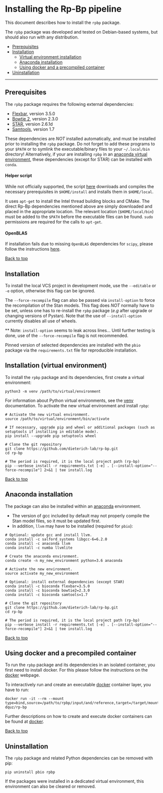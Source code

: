 
# Installing the Rp-Bp pipeline

This document describes how to install the `rpbp` package. 

The `rpbp` package was developed and tested on Debian-based systems, but should also run with any distribution.

<a id="toc"></a>

* [Prerequisites](#prerequisites)
* [Installation](#installation)
    * [Virtual environment installation](#virtual-environment-installation)
    * [Anaconda installation](#anaconda-installation)
    * [Using docker and a precompiled container](#Using-docker-and-a-precompiled-container) 
* [Uninstallation](#uninstallation)

---

<a id="prerequisites"></a>

## Prerequisites

The `rpbp` package requires the following external dependencies:

* [Flexbar](https://github.com/seqan/flexbar), version 3.5.0
* [Bowtie 2](http://bowtie-bio.sourceforge.net/bowtie2/index.shtml), version 2.3.0
* [STAR](https://github.com/alexdobin/STAR), version 2.6.1d
* [Samtools](http://www.htslib.org), version 1.7

These dependencies are *NOT* installed automatically, and must be installed prior to installing
the `rpbp` package. Do not forget to add these programs to your `$PATH` or to symlink the executable/binary files
to your `~/.local/bin` directory! Alternatively, if your are installing `rpbp` in 
an [anaconda virtual environment](#anaconda-installation), these dependencies (except for STAR) can
be installed with `conda`.

#### Helper script

While not officially supported, the script
[here](https://gist.github.com/bmmalone/43752eba0af97d1085eef7db033309d0)
downloads and compiles the necessary prerequisites in `$HOME/install` and
installs them in `$HOME/local`.

It uses `apt-get` to install the Intel thread building blocks and CMake. The
direct Rp-Bp dependencies mentioned above are simply downloaded and placed in
the appropriate location. The relevant location (`$HOME/local/bin`) must be
added to the `$PATH` before the executable files can be found. `sudo` permissions
are required for the calls to `apt-get`.

#### OpenBLAS

If installation fails due to missing `OpenBLAS` dependencies for `scipy`, please follow the instructions [here](https://gist.github.com/bmmalone/1b5f9ff72754c7d4b313c0b044c42684).

[Back to top](#toc)

<a id='installation'></a>

## Installation

To install the local VCS project in development mode, use the `--editable` or `-e` option, otherwise
this flag can be ignored. 

The `--force-recompile` flag can also be passed via `install-option` to force the recompilation of the Stan models.
This flag does *NOT* normally have to be set, unless one has to 
re-install the `rpbp` package (*e.g* after upgrade or changing versions of Pystan). Note that 
the use of `--install-option` currently disables all use of wheels.

** Note: `install-option` seems to leak across lines... Until further testing is done,
use of the `--force-recompile` flag is not recommended.

Pinned version of selected dependencies are installed with the `pbio` package via
the `requirements.txt` file for reproducible installation.

<a id='virtual-environment-installation'></a>

## Installation (virtual environment)

To install the `rpbp` package and its dependencies, first create a virtual environment:
 
```
python3 -m venv /path/to/virtual/environment
```

For information about Python virtual environments, see the [venv](https://docs.python.org/3/library/venv.html) documentation.
To activate the new virtual environment and install `rpbp`:

```
# Activate the new virtual environment.
source /path/to/virtual/environment/bin/activate

# If necessary, upgrade pip and wheel or additional packages (such as setuptools if installing in editable mode).
pip install --upgrade pip setuptools wheel

# Clone the git repository
git clone https://github.com/dieterich-lab/rp-bp.git
cd rp-bp

# The period is required, it is the local project path (rp-bp)
pip --verbose install -r requirements.txt [-e] . [--install-option="--force-recompile"] 2>&1 | tee install.log

```

[Back to top](#toc)

<a id='anaconda-installation'></a>

## Anaconda installation

The package can also be installed within an [anaconda](https://www.continuum.io/) environment. 

   * The version of gcc included by default may not properly compile the Stan model files, so it must be updated first.
   * In addition, `llvm` may have to be installed (required for `pbio`):
    
```
# Optional: update gcc and install llvm.
conda install -c salford_systems libgcc-6=6.2.0
conda install -c anaconda llvm
conda install -c numba llvmlite

# Create the anaconda environment.
conda create -n my_new_environment python=3.6 anaconda

# Activate the new environment.
source activate my_new_environment

# Optional: install external dependencies (except STAR)
conda install -c bioconda flexbar=3.5.0
conda install -c bioconda bowtie2=2.3.0
conda install -c bioconda samtools=1.7

# Clone the git repository
git clone https://github.com/dieterich-lab/rp-bp.git
cd rp-bp

# The period is required, it is the local project path (rp-bp)
pip --verbose install -r requirements.txt [-e] . [--install-option="--force-recompile"] 2>&1 | tee install.log

```

[Back to top](#toc)

<a id='uninstallation'></a>

## Using docker and a precompiled container

To run the `rpbp` package and its dependencies in an isolated container, you first need to install docker. For this please follow the instructions on the [docker](https://docker.com) webpage. 

To interactively run and create an executable [docker](https://docker.com) container layer, you have to run:
```
docker run -it --rm --mount type=bind,source=/path/to/rpbp/input/and/reference,target=/target/mount/path/in/docker/container dquz/rp-bp
```
Further descriptions on how to create and execute docker containers can be found at [docker](https://docker.com).

[Back to top](#toc)

<a id='anaconda-installation'></a>

## Uninstallation

The `rpbp` package and related Python dependencies can be removed with pip:

``pip uninstall pbio rpbp``

If the packages were installed in a dedicated virtual environment, this environment can also be cleared or removed.
